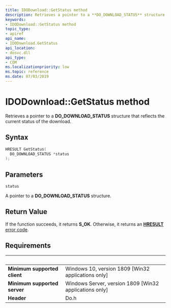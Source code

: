 ```yaml
---
title: IDODownload::GetStatus method
description: Retrieves a pointer to a **DO_DOWNLOAD_STATUS** structure that reflects the current status of the download.
keywords:
- IDODownload::GetStatus method
topic_type:
- apiref
api_name:
- IDODownload.GetStatus
api_location:
- dosvc.dll
api_type:
- COM
ms.localizationpriority: low
ms.topic: reference
ms.date: 07/03/2019
---
```


# IDODownload::GetStatus method

Retrieves a pointer to a **DO_DOWNLOAD_STATUS** structure that reflects the current status of the download.

## Syntax

```cpp
HRESULT GetStatus(
  DO_DOWNLOAD_STATUS *status
);
```

## Parameters

`status`

A pointer to a **DO_DOWNLOAD_STATUS** structure.

## Return Value

If the function succeeds, it returns **S_OK**. Otherwise, it returns an [**HRESULT**](/windows/desktop/com/structure-of-com-error-codes) [error code](/windows/desktop/com/com-error-codes-10).

## Requirements

| &nbsp; | &nbsp; |
| ---- |:---- |
| **Minimum supported client** | Windows 10, version 1809 \[Win32 applications only\] |
| **Minimum supported server** | Windows Server, version 1809 \[Win32 applications only\] |
| **Header** | Do.h |
